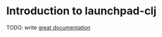 # Introduction to launchpad-clj

TODO: write [great documentation](http://jacobian.org/writing/what-to-write/)
